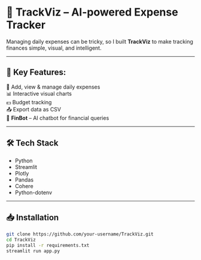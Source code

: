 # 🚀 TrackViz – AI-powered Expense Tracker  

Managing daily expenses can be tricky, so I built **TrackViz** to make tracking finances simple, visual, and intelligent.  

---

## 🔑 Key Features:
📄 Add, view & manage daily expenses  
📊 Interactive visual charts  
💵 Budget tracking  
📤 Export data as CSV  
🤖 **FinBot** – AI chatbot for financial queries  

---

## 🛠️ Tech Stack
- Python  
- Streamlit  
- Plotly  
- Pandas  
- Cohere  
- Python-dotenv  

---

## 📥 Installation  

```bash
git clone https://github.com/your-username/TrackViz.git
cd TrackViz
pip install -r requirements.txt
streamlit run app.py